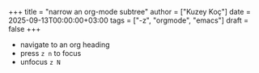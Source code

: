 +++
title = "narrow an org-mode subtree"
author = ["Kuzey Koç"]
date = 2025-09-13T00:00:00+03:00
tags = ["-z", "orgmode", "emacs"]
draft = false
+++

-   navigate to an org heading
-   press `z n` to focus
-   unfocus `z N`
